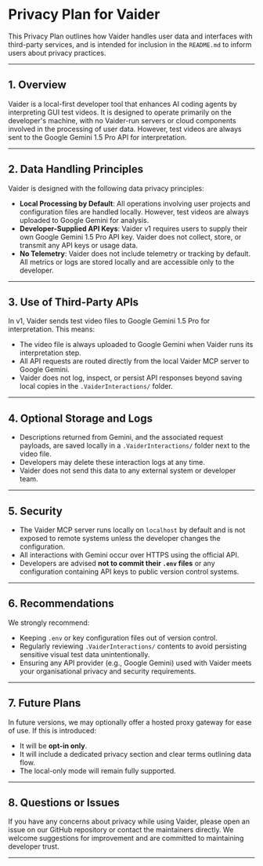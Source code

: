 # Privacy Plan for Vaider

This Privacy Plan outlines how Vaider handles user data and interfaces with third-party services, and is intended for inclusion in the `README.md` to inform users about privacy practices.

---

## 1. Overview

Vaider is a local-first developer tool that enhances AI coding agents by interpreting GUI test videos. It is designed to operate primarily on the developer's machine, with no Vaider-run servers or cloud components involved in the processing of user data. However, test videos are always sent to the Google Gemini 1.5 Pro API for interpretation.

---

## 2. Data Handling Principles

Vaider is designed with the following data privacy principles:

- **Local Processing by Default**: All operations involving user projects and configuration files are handled locally. However, test videos are always uploaded to Google Gemini for analysis.
- **Developer-Supplied API Keys**: Vaider v1 requires users to supply their own Google Gemini 1.5 Pro API key. Vaider does not collect, store, or transmit any API keys or usage data.
- **No Telemetry**: Vaider does not include telemetry or tracking by default. All metrics or logs are stored locally and are accessible only to the developer.

---

## 3. Use of Third-Party APIs

In v1, Vaider sends test video files to Google Gemini 1.5 Pro for interpretation. This means:

- The video file is always uploaded to Google Gemini when Vaider runs its interpretation step.
- All API requests are routed directly from the local Vaider MCP server to Google Gemini.
- Vaider does not log, inspect, or persist API responses beyond saving local copies in the `.VaiderInteractions/` folder.

---

## 4. Optional Storage and Logs

- Descriptions returned from Gemini, and the associated request payloads, are saved locally in a `.VaiderInteractions/` folder next to the video file.
- Developers may delete these interaction logs at any time.
- Vaider does not send this data to any external system or developer team.

---

## 5. Security

- The Vaider MCP server runs locally on `localhost` by default and is not exposed to remote systems unless the developer changes the configuration.
- All interactions with Gemini occur over HTTPS using the official API.
- Developers are advised **not to commit their ********`.env`******** files** or any configuration containing API keys to public version control systems.

---

## 6. Recommendations

We strongly recommend:

- Keeping `.env` or key configuration files out of version control.
- Regularly reviewing `.VaiderInteractions/` contents to avoid persisting sensitive visual test data unintentionally.
- Ensuring any API provider (e.g., Google Gemini) used with Vaider meets your organisational privacy and security requirements.

---

## 7. Future Plans

In future versions, we may optionally offer a hosted proxy gateway for ease of use. If this is introduced:

- It will be **opt-in only**.
- It will include a dedicated privacy section and clear terms outlining data flow.
- The local-only mode will remain fully supported.

---

## 8. Questions or Issues

If you have any concerns about privacy while using Vaider, please open an issue on our GitHub repository or contact the maintainers directly. We welcome suggestions for improvement and are committed to maintaining developer trust.

---

